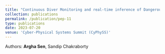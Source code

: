 ```yaml
---
title: "Continuous Diver Monitoring and real-time inference of Dangerous Driving"
collection: publications
permalink: /publication/pep-11
type: publications
date: 2023-07-20
venue: 'Cyber-Physical Systems Summit (CyPhySS)'
---
```


Authors: <b>Argha Sen</b>, Sandip Chakraborty <br>

<!-- <b>Best Demo Paper Award.</b> -->